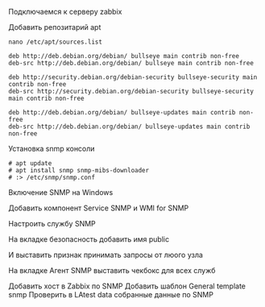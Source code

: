 
Подключаемся к серверу zabbix

Добавить репозитарий apt

```
nano /etc/apt/sources.list
```
```
deb http://deb.debian.org/debian/ bullseye main contrib non-free
deb-src http://deb.debian.org/debian/ bullseye main contrib non-free

deb http://security.debian.org/debian-security bullseye-security main contrib non-free
deb-src http://security.debian.org/debian-security bullseye-security main contrib non-free

deb http://deb.debian.org/debian/ bullseye-updates main contrib non-free
deb-src http://deb.debian.org/debian/ bullseye-updates main contrib non-free

```

Установка snmp консоли
```
# apt update
# apt install snmp snmp-mibs-downloader
# :> /etc/snmp/snmp.conf
```


Включение SNMP на Windows 

Добавить компонент Service SNMP и WMI for SNMP

Настроить службу SNMP

На вкладке безопасность добавить имя public

И выставить признак принимать запросы от люого узла

На вкладке Агент SNMP выставить чекбокс для всех служб


Добавить хост в Zabbix по SNMP
Добавить шаблон General template snmp 
Проверить в LAtest data собранные данные по SNMP
